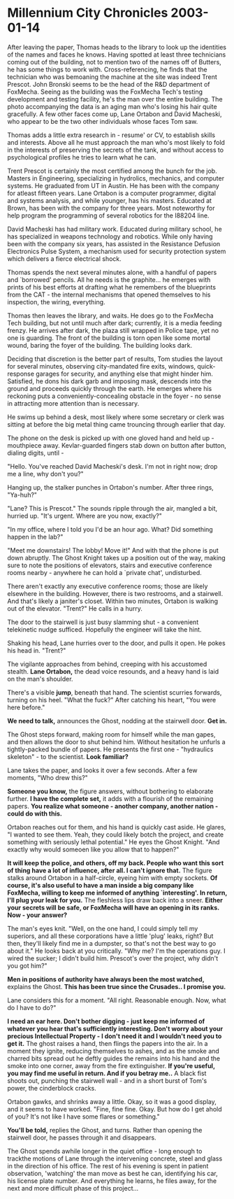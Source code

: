 <!-- TITLE: Millennium City Chronicles 2003-01-14 -->
<!-- SUBTITLE: A game log for Millennium City Chronicles -->

# Millennium City Chronicles 2003-01-14

After leaving the paper, Thomas heads to the library to look up the identities of the names and faces he knows. Having spotted at least three technicians coming out of the building, not to mention two of the names off of Butters, he has some things to work with. Cross-referencing, he finds that the technician who was bemoaning the machine at the site was indeed Trent Prescot. John Bronski seems to be the head of the R&D department of FoxMecha. Seeing as the building was the FoxMecha Tech's testing development and testing facility, he's the man over the entire building. The photo accompanying the data is an aging man who's losing his hair quite gracefully. A few other faces come up, Lane Ortabon and David Macheski, who appear to be the two other individuals whose faces Tom saw.

Thomas adds a little extra research in - resume' or CV, to establish skills and interests. Above all he must approach the man who's most likely to fold in the interests of preserving the secrets of the tank, and without access to psychological profiles he tries to learn what he can.

Trent Prescot is certainly the most certified among the bunch for the job. Masters in Engineering, specializing in hydrolics, mechanics, and computer systems. He graduated from UT in Austin. He has been with the company for atleast fifteen years. Lane Ortabon is a computer programmer, digital and systems analysis, and while younger, has his masters. Educated at Brown, has been with the company for three years. Most noteworthy for help program the programming of several robotics for the I88204 line.

David Macheski has had military work. Educated during military school, he has specialized in weapons technology and robotics. While only having been with the company six years, has assisted in the Resistance Defusion Electronics Pulse System, a mechanism used for security protection system which delivers a fierce electrical shock.

Thomas spends the next several minutes alone, with a handful of papers and \`borrowed' pencils. All he needs is the graphite... he emerges with prints of his best efforts at drafting what he remembers of the blueprints from the CAT - the internal mechanisms that opened themselves to his inspection, the wiring, everything.

Thomas then leaves the library, and waits. He does go to the FoxMecha Tech building, but not until much after dark; currently, it is a media feeding frenzy. He arrives after dark, the plaza still wrapped in Police tape, yet no one is guarding. The front of the building is torn open like some mortal wound, baring the foyer of the building. The building looks dark.

Deciding that discretion is the better part of results, Tom studies the layout for several minutes, observing city-mandated fire exits, windows, quick-response garages for security, and anything else that might hinder him. Satisfied, he dons his dark garb and imposing mask, descends into the ground and proceeds quickly through the earth. He emerges where his reckoning puts a conveniently-concealing obstacle in the foyer - no sense in attracting more attention than is necessary.

He swims up behind a desk, most likely where some secretary or clerk was sitting at before the big metal thing came trouncing through earlier that day.

The phone on the desk is picked up with one gloved hand and held up - mouthpiece away. Kevlar-guarded fingers stab down on button after button, dialing digits, until -

"Hello. You've reached David Macheski's desk. I'm not in right now; drop me a line, why don't you?"

Hanging up, the stalker punches in Ortabon's number. After three rings, "Ya-huh?"

"Lane? This is Prescot." The sounds ripple through the air, mangled a bit, hurried up. "It's urgent. Where are you now, exactly?"

"In my office, where I told you I'd be an hour ago. What? Did something happen in the lab?"

"Meet me downstairs! The lobby! Move it!" And with that the phone is put down abruptly. The Ghost Knight takes up a position out of the way, making sure to note the positions of elevators, stairs and executive conference rooms nearby - anywhere he can hold a \`private chat', undisturbed.

There aren't exactly any executive conference rooms; those are likely elsewhere in the building. However, there is two restrooms, and a stairwell. And that's likely a janiter's closet. Within two minutes, Ortabon is walking out of the elevator. "Trent?" He calls in a hurry.

The door to the stairwell is just busy slamming shut - a convenient telekinetic nudge sufficed. Hopefully the engineer will take the hint.

Shaking his head, Lane hurries over to the door, and pulls it open. He pokes his head in. "Trent?"

The vigilante approaches from behind, creeping with his accustomed stealth. **Lane Ortabon,** the dead voice resounds, and a heavy hand is laid on the man's shoulder.

There's a visible **jump**, beneath that hand. The scientist scurries forwards, turning on his heel. "What the fuck?" After catching his heart, "You were here before."

**We need to talk,** announces the Ghost, nodding at the stairwell door. **Get in.**

The Ghost steps forward, making room for himself while the man gapes, and then allows the door to shut behind him. Without hesitation he unfurls a tightly-packed bundle of papers. He presents the first one - "hydraulics skeleton" - to the scientist. **Look familiar?**

Lane takes the paper, and looks it over a few seconds. After a few moments, "Who drew this?"

**Someone you know,** the figure answers, without bothering to elaborate further. **I have the complete set,** it adds with a flourish of the remaining papers. **You realize what someone - another company, another nation - could do with this.**

Ortabon reaches out for them, and his hand is quickly cast aside. He glares, "I wanted to see them. Yeah, they could likely botch the project, and create something with seriously lethal potential." He eyes the Ghost Knight. "And exactly why would someoen like you allow that to happen?"

**It will keep the police, and others, off my back. People who want this sort of thing have a lot of influence, after all. I can't ignore that.** The figure stalks around Ortabon in a half-circle, eyeing him with empty sockets. **Of course, it's also useful to have a man inside a big company like FoxMecha, willing to keep me informed of anything \`interesting'. In return, I'll plug your leak for you.** The fleshless lips draw back into a sneer. **Either your secrets will be safe, or FoxMecha will have an opening in its ranks. Now - your answer?**

The man's eyes knit. "Well, on the one hand, I could simply tell my superiors, and all these corporations have a little 'plug' leaks, right? But then, they'll likely find me in a dumpster, so that's not the best way to go about it." He looks back at you critically. "Why me? I'm the operations guy. I wired the sucker; I didn't build him. Prescot's over the project, why didn't you got him?"

**Men in positions of authority have always been the most watched,** explains the Ghost. **This has been true since the Crusades.. I promise you.**

Lane considers this for a moment. "All right. Reasonable enough. Now, what do I have to do?"

**I need an ear here. Don't bother digging - just keep me informed of whatever you hear that's sufficiently interesting. Don't worry about your precious Intellectual Property - I don't need it and I wouldn't need you to get it.** The ghost raises a hand, then flings the papers into the air. In a moment they ignite, reducing themselves to ashes, and as the smoke and charred bits spread out he deftly guides the remains into his hand and the smoke into one corner, away from the fire extinguisher. **If you're useful, you may find me useful in return. And if you betray me..** A black fist shoots out, punching the stairwell wall - and in a short burst of Tom's power, the cinderblock cracks.

Ortabon gawks, and shrinks away a little. Okay, so it was a good display, and it seems to have worked. "Fine, fine fine. Okay. But how do I get ahold of you? It's not like I have some flares or something."

**You'll be told,** replies the Ghost, and turns. Rather than opening the stairwell door, he passes through it and disappears.

The Ghost spends awhile longer in the quiet office - long enough to trackthe motions of Lane through the intervening concrete, steel and glass in the direction of his office. The rest of his evening is spent in patient observation, 'watching' the man move as best he can, identifying his car, his license plate number. And everything he learns, he files away, for the next and more difficult phase of this project...